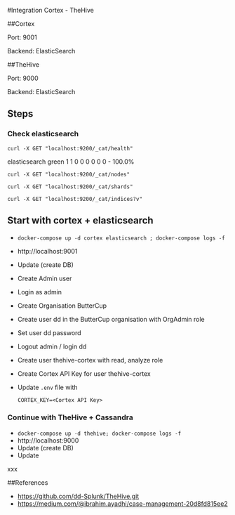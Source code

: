 #Integration Cortex - TheHive

##Cortex

Port: 9001

Backend: ElasticSearch

##TheHive

Port: 9000

Backend: ElasticSearch

## Steps

### Check elasticsearch

```
curl -X GET "localhost:9200/_cat/health"
```

<timestamp> elasticsearch green 1 1 0 0 0 0 0 0 - 100.0%

```
curl -X GET "localhost:9200/_cat/nodes"
```

```
curl -X GET "localhost:9200/_cat/shards"
```

```
curl -X GET "localhost:9200/_cat/indices?v"
```

## Start with cortex + elasticsearch

- `docker-compose up -d cortex elasticsearch ; docker-compose logs -f`

- http://localhost:9001

- Update (create DB)

- Create Admin user

- Login as admin

- Create Organisation ButterCup

- Create user dd in the ButterCup organisation with OrgAdmin role

- Set user dd password

- Logout admin / login dd

- Create user thehive-cortex with read, analyze role

- Create Cortex API Key for user thehive-cortex

- Update `.env` file with  

  ```
  CORTEX_KEY=<Cortex API Key>
  ```

### Continue with TheHive + Cassandra

- `docker-compose up -d thehive; docker-compose logs -f`
- http://localhost:9000
- Update (create DB)
- Update 

xxx

##References

- https://github.com/dd-Splunk/TheHive.git
- https://medium.com/@ibrahim.ayadhi/case-management-20d8fd815ee2

